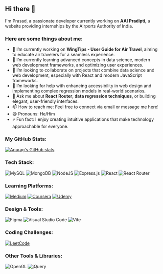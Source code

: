 ## Hi there 👋  

I'm Prasad, a passionate developer currently working on **AAI Pradipti**, a website providing internships by the Airports Authority of India.  

### Here are some things about me:  

- 🔭 I’m currently working on **WingTips - User Guide for Air Travel**, aiming to educate air travelers for a seamless experience.  
- 🌱 I’m currently learning advanced concepts in data science, modern web development frameworks, and optimizing user experiences.  
- 👯 I’m looking to collaborate on projects that combine data science and web development, especially with React and modern JavaScript frameworks.  
- 🤔 I’m looking for help with enhancing accessibility in web design and implementing complex regression models in real-world scenarios.  
- 💬 Ask me about **React Router**, **data regression techniques**, or building elegant, user-friendly interfaces.  
- 📫 How to reach me: Feel free to connect via email or message me here!  
- 😄 Pronouns: He/Him  
- ⚡ Fun fact: I enjoy creating intuitive applications that make technology approachable for everyone.  

### My GitHub Stats:
[![Anurag's GitHub stats](https://github-readme-stats.vercel.app/api?username=prasad25904)](https://github.com/prasad25904/github-readme-stats)

### Tech Stack:
![MySQL](https://img.shields.io/badge/mysql-4479A1.svg?style=for-the-badge&logo=mysql&logoColor=white)
![MongoDB](https://img.shields.io/badge/MongoDB-%234ea94b.svg?style=for-the-badge&logo=mongodb&logoColor=white)
![NodeJS](https://img.shields.io/badge/node.js-6DA55F?style=for-the-badge&logo=node.js&logoColor=white)
![Express.js](https://img.shields.io/badge/express.js-%23404d59.svg?style=for-the-badge&logo=express&logoColor=%2361DAFB)
![React](https://img.shields.io/badge/react-%2320232a.svg?style=for-the-badge&logo=react&logoColor=%2361DAFB)
![React Router](https://img.shields.io/badge/React_Router-CA4245?style=for-the-badge&logo=react-router&logoColor=white)

### Learning Platforms:
[![Medium](https://img.shields.io/badge/Medium-12100E?style=for-the-badge&logo=medium&logoColor=white)](https://medium.com/@prasadingle25904)
[![Coursera](https://img.shields.io/badge/Coursera-%230056D2.svg?style=for-the-badge&logo=Coursera&logoColor=white)](https://www.coursera.org/learner/prasad-ingle-25904)
[![Udemy](https://img.shields.io/badge/Udemy-A435F0?style=for-the-badge&logo=Udemy&logoColor=white)](https://www.udemy.com/user/prasad-nandkishor-ingle-2/)

### Design & Tools:
![Figma](https://img.shields.io/badge/figma-%23F24E1E.svg?style=for-the-badge&logo=figma&logoColor=white)
![Visual Studio Code](https://img.shields.io/badge/Visual%20Studio%20Code-0078d7.svg?style=for-the-badge&logo=visual-studio-code&logoColor=white)
![Vite](https://img.shields.io/badge/vite-%23646CFF.svg?style=for-the-badge&logo=vite&logoColor=white)

### Coding Challenges:
[![LeetCode](https://img.shields.io/badge/LeetCode-000000?style=for-the-badge&logo=LeetCode&logoColor=#d16c06)](https://leetcode.com/u/prasadingle/)

### Other Tools & Libraries:
![OpenGL](https://img.shields.io/badge/OpenGL-%23FFFFFF.svg?style=for-the-badge&logo=opengl)
![jQuery](https://img.shields.io/badge/jquery-%230769AD.svg?style=for-the-badge&logo=jquery&logoColor=white)
